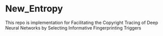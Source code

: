 # New_Entropy
This repo is implementation for Facilitating the Copyright Tracing of Deep Neural Networks by Selecting Informative Fingerprinting Triggers
